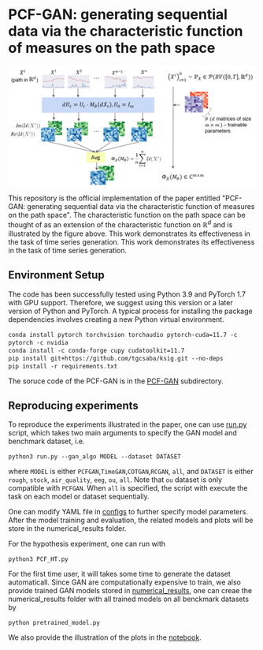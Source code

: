 PCF-GAN: generating sequential data via the characteristic function of measures on the path space
========================================
<p align="center">
<img align="middle" src="./notebooks/PCF_score_plot_v4.png" width="666" />
</p>

This repository is the official implementation of the paper entitled "PCF-GAN: generating sequential data via the characteristic function of measures on the path space". The characteristic function on the path space can be thought of as an extension of the characteristic function on $\mathbb{R}^d$ and is illustrated by the figure above. This work demonstrates its effectiveness in the task of time series generation. This work demonstrates its effectiveness in the task of time series generation.   

## Environment Setup
The code has been successfully tested using Python 3.9 and PyTorch 1.7 with GPU support. Therefore, we suggest using this version or a later version of Python and PyTorch. A typical process for installing the package dependencies involves creating a new Python virtual environment.

```console
conda install pytorch torchvision torchaudio pytorch-cuda=11.7 -c pytorch -c nvidia
conda install -c conda-forge cupy cudatoolkit=11.7
pip install git+https://github.com/tgcsaba/ksig.git --no-deps
pip install -r requirements.txt
```
The soruce code of the PCF-GAN is in the [PCF-GAN](src/PCFGAN/) subdirectory.

## Reproducing experiments
 To reproduce the experiments illustrated in the paper, one can use [run.py](run.py) script, which takes two main arguments to specify the GAN model and benchmark dataset, i.e. 
 ```console
 python3 run.py --gan_algo MODEL --dataset DATASET
 ```   
 where `MODEL` is either `PCFGAN`,`TimeGAN`,`COTGAN`,`RCGAN`, `all`, and `DATASET` is either `rough`, `stock`, `air_quality`, `eeg`, `ou`, `all`. Note that `ou` dataset is only compatible with `PCFGAN`. When `all` is specified, the script with execute the task on each model or dataset sequentially.
 
 One can modify YAML file in [configs](configs/) to further specify model parameters. After the model training and evaluation, the related models and plots will be store in the numerical_results folder.

For the hypothesis experiment, one can run with
```console
python3 PCF_HT.py
```
 For the first time user, it will takes some time to generate the dataset automaticall. Since GAN are computationally expensive to train, we also provide trained GAN models stored in [numerical_results](numerical_reuslts.zip), one can creae the numerical_results folder with all trained models on all benckmark datasets by
 ```console
python pretrained_model.py
 ```
 
 We also provide the illustration of the plots in the [notebook](notebooks/numerical.ipynb).
